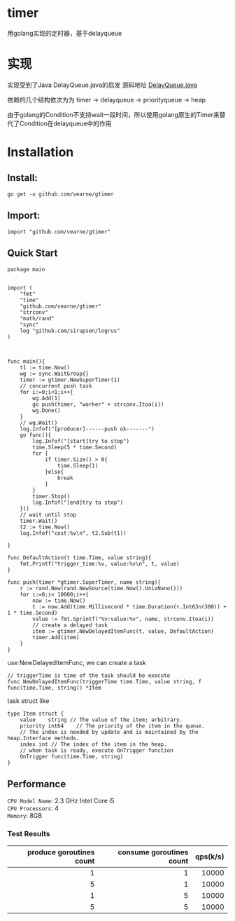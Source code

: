 # timer
用golang实现的定时器，基于delayqueue

# 实现
实现受到了Java DelayQueue.java的启发
源码地址
[DelayQueue.java](http://www.docjar.com/html/api/java/util/concurrent/DelayQueue.java.html)

依赖的几个结构依次为为
timer -> delayqueue -> priorityqueue -> heap

由于golang的Condition不支持wait一段时间，所以使用golang原生的Timer来替代了Condition在delayqueue中的作用

# Installation
## Install:

```
go get -u github.com/vearne/gtimer
```
## Import:
```
import "github.com/vearne/gtimer"
```


## Quick Start
```
package main


import (
	"fmt"
	"time"
	"github.com/vearne/gtimer"
	"strconv"
	"math/rand"
	"sync"
	log "github.com/sirupsen/logrus"
)



func main(){
	t1 := time.Now()
	wg := sync.WaitGroup{}
	timer := gtimer.NewSuperTimer(1)
	// concurrent push task
	for i:=0;i<1;i++{
		wg.Add(1)
		go push(timer, "worker" + strconv.Itoa(i))
		wg.Done()
	}
	// wg.Wait()
	log.Infof("[producer]------push ok-------")
	go func(){
		log.Infof("[start]try to stop")
		time.Sleep(5 * time.Second)
		for {
			if timer.Size() > 0{
				time.Sleep(1)
			}else{
				break
			}
		}
		timer.Stop()
		log.Infof("[end]try to stop")
	}()
	// wait until stop
	timer.Wait()
	t2 := time.Now()
	log.Infof("cost:%v\n", t2.Sub(t1))

}

func DefaultAction(t time.Time, value string){
	fmt.Printf("trigger_time:%v, value:%v\n", t, value)
}

func push(timer *gtimer.SuperTimer, name string){
	r := rand.New(rand.NewSource(time.Now().UnixNano()))
	for i:=0;i< 10000;i++{
		now := time.Now()
		t := now.Add(time.Millisecond * time.Duration(r.Int63n(300)) + 1 * time.Second)
		value := fmt.Sprintf("%v:value:%v", name, strconv.Itoa(i))
		// create a delayed task
		item := gtimer.NewDelayedItemFunc(t, value, DefaultAction)
		timer.Add(item)
	}
}
```

use NewDelayedItemFunc, we can create a task
```
// triggerTime is time of the task should be execute
func NewDelayedItemFunc(triggerTime time.Time, value string, f func(time.Time, string)) *Item
```
task struct like 
```
type Item struct {
	value    string // The value of the item; arbitrary.
	priority int64    // The priority of the item in the queue.
	// The index is needed by update and is maintained by the heap.Interface methods.
	index int // The index of the item in the heap.
	// when task is ready, execute OnTrigger function
	OnTrigger func(time.Time, string)
}
```

## Performance

`CPU Model Name`: 2.3 GHz Intel Core i5     
`CPU Processors`: 4     
`Memory`: 8GB   

### Test Results        


| produce goroutines count | consume goroutines count | qps(k/s) | 
| -------------------------:| ----------------------:| ------------------:| 
| 1                         | 1                      | 10000                  |  
| 5                         | 1                      | 10000                |  
| 1                         | 5                      | 10000                 |   
| 5                         | 5                      | 10000                |   




